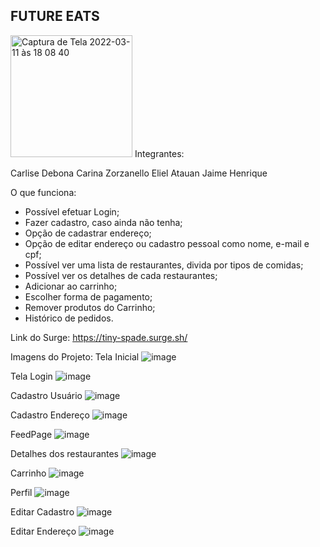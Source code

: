 ## FUTURE EATS

<img width="195" alt="Captura de Tela 2022-03-11 às 18 08 40" src="https://user-images.githubusercontent.com/84419088/157966937-2a1da2f7-32a4-4288-a6fe-5f6dd581f20c.png">
Integrantes:

Carlise Debona
Carina Zorzanello
Eliel 
Atauan
Jaime
Henrique

O que funciona:

* Possível efetuar Login;
* Fazer cadastro, caso ainda não tenha;
* Opção de cadastrar endereço;
* Opção de editar endereço ou cadastro pessoal como nome, e-mail e cpf;
* Possível ver uma lista de restaurantes, divida por tipos de comidas;
* Possível ver os detalhes de cada restaurantes;
* Adicionar ao carrinho;
* Escolher forma de pagamento;
* Remover produtos do Carrinho;
* Histórico de pedidos.

Link do Surge: https://tiny-spade.surge.sh/

Imagens do Projeto:
Tela Inicial
![image](https://user-images.githubusercontent.com/92445126/159392314-26911df3-b820-44f7-8847-e25143b6d727.png)


Tela Login
![image](https://user-images.githubusercontent.com/93264333/159298515-2f75011c-3f86-46b7-b9c5-24e106206d50.png)

Cadastro Usuário
![image](https://user-images.githubusercontent.com/93264333/159298758-5bc0f145-3f30-42fb-97aa-88b5a1ba6321.png)

Cadastro Endereço
![image](https://user-images.githubusercontent.com/93264333/159298862-cdf994da-0f7f-4aac-89cd-a13f769aa87f.png)

FeedPage
![image](https://user-images.githubusercontent.com/93264333/159299008-7991e817-191d-41ef-89e6-fafa48949f15.png)

Detalhes dos restaurantes
![image](https://user-images.githubusercontent.com/93264333/159299088-ea03b7dc-6d2b-42a2-b13d-e89b70fb52a2.png)

Carrinho
![image](https://user-images.githubusercontent.com/92445126/159392051-689673e2-d0c9-4f21-ab28-4ba39679978d.png)

Perfil
![image](https://user-images.githubusercontent.com/92445126/159392129-10c05722-3627-4656-9ef9-e98e8acfdc63.png)

Editar Cadastro
![image](https://user-images.githubusercontent.com/92445126/159392185-a3c94378-affe-4c50-abec-8c436eca6f07.png)

Editar Endereço
![image](https://user-images.githubusercontent.com/92445126/159392231-35ddafd4-1f26-4f11-83a5-31e2d022a073.png)




